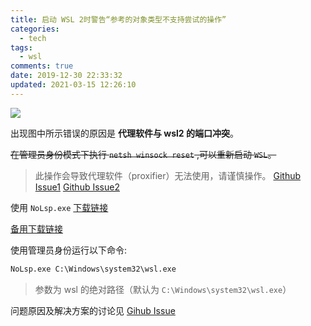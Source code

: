 ```yaml
---
title: 启动 WSL 2时警告“参考的对象类型不支持尝试的操作”
categories:
  - tech
tags:
  - wsl
comments: true
date: 2019-12-30 22:33:32
updated: 2021-03-15 12:26:10
---
```


<a href="https://sm.ms/image/8tUdMrmAfWqKHTw" target="_blank"><img src="https://i.loli.net/2019/12/30/8tUdMrmAfWqKHTw.png" ></a>

出现图中所示错误的原因是 **代理软件与 wsl2 的端口冲突**。

<!-- more -->

~~在管理员身份模式下执行 `netsh winsock reset` ,可以重新启动 `WSL`。~~

> 此操作会导致代理软件（proxifier）无法使用，请谨慎操作。
[Github Issue1](https://github.com/microsoft/WSL/issues/4194#issuecomment-636468984) 
[Github Issue2](https://github.com/microsoft/WSL/issues/4177#issuecomment-508826708)

使用 `NoLsp.exe`  [下载链接](http://www.proxifier.com/tmp/Test20200228/NoLsp.exe) 

[备用下载链接](https://wwa.lanzous.com/iKGsNjt8tid)

使用管理员身份运行以下命令:

```cmd
NoLsp.exe C:\Windows\system32\wsl.exe
```

> 参数为 wsl 的绝对路径（默认为 `C:\Windows\system32\wsl.exe`）

问题原因及解决方案的讨论见 [Gihub Issue](https://github.com/microsoft/WSL/issues/4177#issuecomment-597736482)